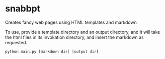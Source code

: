 # snabbpt
Creates fancy web pages using HTML templates and markdown

To use, provide a template directory and an output directory,
and it will take the html files in its invokation directory, and insert the markdown as requested.

```python main.py [markdown dir] [output dir]```
